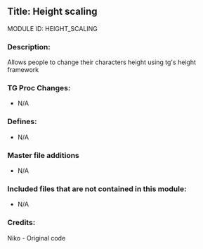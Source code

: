 ## Title: Height scaling

MODULE ID: HEIGHT_SCALING

### Description:

Allows people to change their characters height using tg's height framework

### TG Proc Changes: 

- N/A

### Defines:

- N/A

### Master file additions

- N/A

### Included files that are not contained in this module:

- N/A

### Credits:
Niko - Original code
